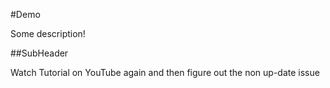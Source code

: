#Demo

Some description!

##SubHeader

Watch Tutorial on YouTube again
and then figure out the non up-date issue
